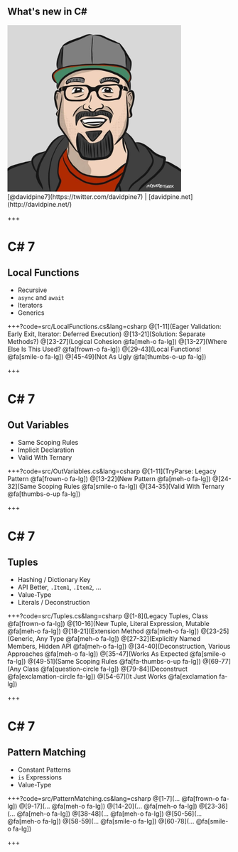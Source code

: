 ## <span>What's new in C#</span>
<img src="assets/me.jpg" height="375" />
<br />
[@davidpine7](https://twitter.com/davidpine7) | [davidpine.net](http://davidpine.net/)

+++

# C# 7
## Local Functions

- Recursive
- `async` and `await`
- Iterators
- Generics

+++?code=src/LocalFunctions.cs&lang=csharp
@[1-11](Eager Validation: Early Exit, Iterator: Deferred Execution)
@[13-21](Solution: Separate Methods?)
@[23-27](Logical Cohesion @fa[meh-o fa-lg])
@[13-27](Where Else Is This Used? @fa[frown-o fa-lg])
@[29-43](Local Functions! @fa[smile-o fa-lg])
@[45-49](Not As Ugly @fa[thumbs-o-up fa-lg])

+++

# C# 7
## Out Variables

- Same Scoping Rules
- Implicit Declaration
- Valid With Ternary 

+++?code=src/OutVariables.cs&lang=csharp
@[1-11](TryParse: Legacy Pattern @fa[frown-o fa-lg])
@[13-22](New Pattern @fa[meh-o fa-lg])
@[24-32](Same Scoping Rules @fa[smile-o fa-lg])
@[34-35](Valid With Ternary @fa[thumbs-o-up fa-lg])

+++

# C# 7
## Tuples

- Hashing / Dictionary Key
- API Better, `.Item1`, `.Item2`, ...
- Value-Type
- Literals / Deconstruction

+++?code=src/Tuples.cs&lang=csharp
@[1-8](Legacy Tuples, Class @fa[frown-o fa-lg])
@[10-16](New Tuple, Literal Expression, Mutable @fa[meh-o fa-lg])
@[18-21](Extension Method @fa[meh-o fa-lg])
@[23-25](Generic, Any Type @fa[meh-o fa-lg])
@[27-32](Explicitly Named Members, Hidden API @fa[meh-o fa-lg])
@[34-40](Deconstruction, Various Approaches @fa[meh-o fa-lg])
@[35-47](Works As Expected @fa[smile-o fa-lg])
@[49-51](Same Scoping Rules @fa[fa-thumbs-o-up fa-lg])
@[69-77](Any Class @fa[question-circle fa-lg])
@[79-84](Deconstruct @fa[exclamation-circle fa-lg])
@[54-67](It Just Works @fa[exclamation fa-lg])

+++

# C# 7
## Pattern Matching

- Constant Patterns
- `is` Expressions
- Value-Type

+++?code=src/PatternMatching.cs&lang=csharp
@[1-7](... @fa[frown-o fa-lg])
@[9-17](... @fa[meh-o fa-lg])
@[14-20](... @fa[meh-o fa-lg])
@[23-36](... @fa[meh-o fa-lg])
@[38-48](... @fa[meh-o fa-lg])
@[50-56](... @fa[meh-o fa-lg])
@[58-59](... @fa[smile-o fa-lg])
@[60-78](... @fa[smile-o fa-lg])

+++

